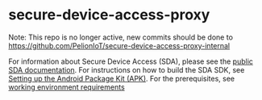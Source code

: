# secure-device-access-proxy

Note: This repo is no longer active, new commits should be done to https://github.com/PelionIoT/secure-device-access-proxy-internal 

For information about Secure Device Access (SDA), please see the [public SDA documentation](https://www.pelion.com/docs/device-management/current/device-management/secure-device-access.html).
For instructions on how to build the SDA SDK, see [Setting up the Android Package Kit (APK)](https://www.pelion.com/docs/device-management/current/device-management/setting-up-the-android-package-kit-apk.html).
For the prerequisites, see [working environment requirements](https://www.pelion.com/docs/device-management/current/device-management/prerequisites.html#working-environment-requirements)
